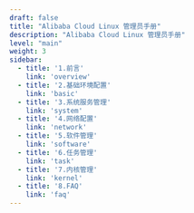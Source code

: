 ```yaml
---
draft: false
title: "Alibaba Cloud Linux 管理员手册"
description: "Alibaba Cloud Linux 管理员手册"
level: "main"
weight: 3
sidebar:
  - title: '1.前言'
    link: 'overview'
  - title: '2.基础环境配置'
    link: 'basic'
  - title: '3.系统服务管理'
    link: 'system'
  - title: '4.网络配置'
    link: 'network'
  - title: '5.软件管理'
    link: 'software' 
  - title: '6.任务管理'
    link: 'task'
  - title: '7.内核管理'
    link: 'kernel'
  - title: '8.FAQ'
    link: 'faq'
---
```

